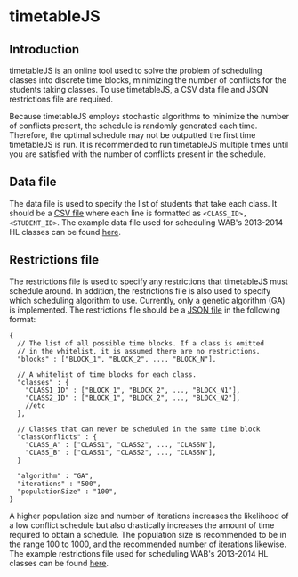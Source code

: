 # timetableJS

## Introduction

timetableJS is an online tool used to solve the problem of scheduling classes into discrete time blocks,
minimizing the number of conflicts for the students taking classes. To use timetableJS, a CSV data file and
JSON restrictions file are required.

Because timetableJS employs stochastic algorithms to minimize the number of conflicts present,
the schedule is randomly generated each time. Therefore, the optimal schedule may not be outputted the first time
timetableJS is run. It is recommended to run timetableJS multiple times until you are satisfied with the number of conflicts present
in the schedule.

## Data file

The data file is used to specify the list of students that take each class. It should be a [CSV file](http://en.wikipedia.org/wiki/Comma-separated_values) where
each line is formatted as `<CLASS_ID>, <STUDENT_ID>`. The example data file used for
scheduling WAB's 2013-2014 HL classes can be found [here](app/files/data.csv).

## Restrictions file

The restrictions file is used to specify any restrictions that timetableJS must schedule around. In addition,
the restrictions file is also used to specify which scheduling algorithm to use. Currently, only a genetic
algorithm (GA) is implemented. The restrictions file should be a [JSON file](http://en.wikipedia.org/wiki/JSON) in the following format:
```
{
  // The list of all possible time blocks. If a class is omitted 
  // in the whitelist, it is assumed there are no restrictions.
  "blocks" : ["BLOCK_1", "BLOCK_2", ..., "BLOCK_N"],

  // A whitelist of time blocks for each class.
  "classes" : {
    "CLASS1_ID" : ["BLOCK_1", "BLOCK_2", ..., "BLOCK_N1"],
    "CLASS2_ID" : ["BLOCK_1", "BLOCK_2", ..., "BLOCK_N2"],
    //etc
  },

  // Classes that can never be scheduled in the same time block
  "classConflicts" : {
    "CLASS_A" : ["CLASS1", "CLASS2", ..., "CLASSN"],
    "CLASS_B" : ["CLASS1", "CLASS2", ..., "CLASSN"],
  }

  "algorithm" : "GA",
  "iterations" : "500",
  "populationSize" : "100",
}
```
A higher population size and number of iterations increases the likelihood of a low conflict schedule but also drastically increases
the amount of time required to obtain a schedule. The population size is recommended to be in the range 100 to 1000, and the recommended 
number of iterations likewise.
The example restrictions file used for scheduling WAB's 2013-2014 HL classes can be found [here](app/files/restrictions.json).
